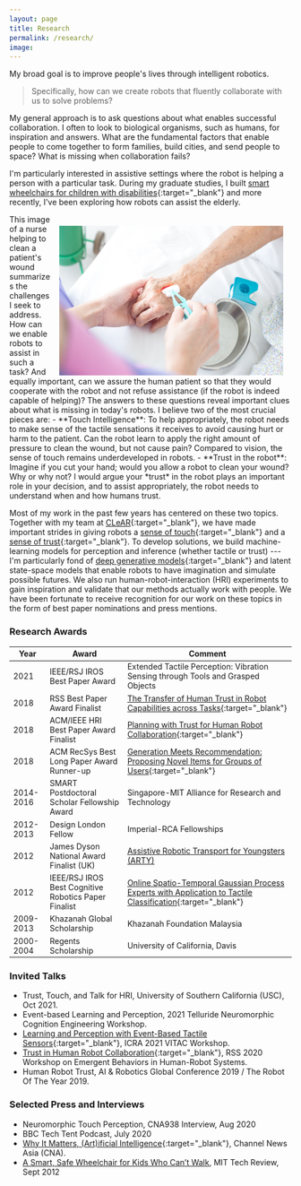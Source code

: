 ```yaml
---
layout: page
title: Research
permalink: /research/
image: 
---
```


<!--I’m an Assistant Professor at the [Dept. of Computer Science](https://comp.nus.edu.sg){:target="_blank"}, [National University of Singapore](https://www.nus.edu.sg){:target="_blank"} (NUS), where I direct the [Collaborative, Learning, and Adaptive Robots (CLeAR)](https://clear-nus.github.io/trust){:target="_blank"} Lab. -->

My broad goal is to improve people's lives through intelligent robotics.   

> Specifically, how can we create robots that fluently collaborate with us to solve problems? 

My general approach is to ask questions about what enables successful collaboration. I often to look to biological organisms, such as humans, for inspiration and answers. What are the fundamental factors that enable people to come together to form families, build cities, and send people to space? What is missing when collaboration fails? 

I'm particularly interested in assistive settings where the robot is helping a person with a particular task. During my graduate studies, I built [smart wheelchairs for children with disabilities](https://www.technologyreview.com/2012/09/28/183560/a-smart-safe-wheelchair-for-kids-who-cant-walk/){:target="_blank"} and more recently, I've been exploring how robots can assist the elderly. 

<img align="right" style="padding: 20px 15px 0px 10px;" width="400" src="/images/nurse_wound_small.jpg">
This image of a nurse helping to clean a patient's wound summarizes the challenges I seek to address. How can we enable robots to assist in such a task? And equally important, can we assure the  human patient so that they would cooperate with the robot and not refuse assistance (if the robot is indeed capable of helping)? The answers to these questions reveal important clues about what is missing in today's robots. I believe two of the most crucial pieces are:
- **Touch Intelligence**: To help appropriately, the robot needs to make sense of the tactile sensations it receives to avoid causing hurt or harm to the patient. Can the robot learn to apply the right amount of pressure to clean the wound, but not cause pain? Compared to vision, the sense of touch remains underdeveloped in robots. 
- **Trust in the robot**: Imagine if you cut your hand; would you allow a robot to clean your wound? Why or why not? I would argue your *trust* in the robot plays an important role in your decision, and to assist appropriately, the robot needs to understand when and how humans trust.  

Most of my work in the past few years has centered on these two topics. Together with my team at [CLeAR](https://clear-nus.github.io){:target="_blank"}, we have made important strides in giving robots a [sense of touch](https://clear-nus.github.io/tactile){:target="_blank"} and a [sense of trust](https://clear-nus.github.io/trust){:target="_blank"}. To develop solutions, we build machine-learning models for perception and inference (whether tactile or trust) --- I'm particularly fond of [deep generative models](https://clear-nus.github.io/generativemodels){:target="_blank"} and latent state-space models that enable robots to have imagination and simulate possible futures. We also run human-robot-interaction (HRI) experiments to gain inspiration and validate that our methods actually work with people. We have been fortunate to receive recognition for our work on these topics in the form of best paper nominations and press mentions.  


### Research Awards

| Year      | Award | Comment |
|----------- | ----------- | ------ |
| 2021      | IEEE/RSJ IROS Best Paper Award       | Extended Tactile Perception: Vibration Sensing through Tools and Grasped Objects |
| 2018   | RSS Best Paper Award Finalist       | [The Transfer of Human Trust in Robot Capabilities across Tasks](https://clear-nus.github.io/blog/multi-task-trust){:target="_blank"} |
| 2018   | ACM/IEEE HRI Best Paper Award Finalist       | [Planning with Trust for Human Robot Collaboration](https://arxiv.org/abs/1801.04099){:target="_blank"} |
| 2018   | ACM RecSys Best Long Paper Award Runner-up    | [Generation Meets Recommendation: Proposing Novel Items for Groups of Users](https://arxiv.org/abs/1808.01199){:target="_blank"} |
| 2014-2016   | SMART Postdoctoral Scholar Fellowship Award    |  Singapore-MIT Alliance for Research and Technology |
| 2012-2013 | Design London Fellow | Imperial-RCA Fellowships  |
| 2012 | James Dyson National Award Finalist (UK) |  [Assistive Robotic Transport for Youngsters (ARTY)](https://www.technologyreview.com/2012/09/28/183560/a-smart-safe-wheelchair-for-kids-who-cant-walk/) |
| 2012 | IEEE/RSJ IROS Best Cognitive Robotics Paper Finalist | [Online Spatio-Temporal Gaussian Process Experts with Application to Tactile Classification](https://spiral.imperial.ac.uk/bitstream/10044/1/12658/4/iros2012.pdf){:target="_blank"} |
| 2009-2013 | Khazanah Global Scholarship | Khazanah Foundation Malaysia |
| 2000-2004 | Regents Scholarship | University of California, Davis |

<!-- - *Best Paper Award*, Extended Tactile Perception: Vibration Sensing through Tools and Grasped Objects, IEEE/RSJ International Conference on Intelligent Robots and Systems (IROS), 2021. 
- *Best Paper Award Finalist*, [The Transfer of Human Trust in Robot Capabilities across Tasks](https://clear-nus.github.io/blog/multi-task-trust){:target="_blank"}, Robotics Science and Systems (RSS), 2018. 
- *Best Paper Award Finalist*, [Planning with Trust for Human Robot Collaboration](https://arxiv.org/abs/1801.04099){:target="_blank"}, ACM/IEEE Human Robot Interaction (HRI), 2018.
- *Best Long Paper Award Runner-up*, [Generation Meets Recommendation: Proposing Novel Items for Groups of Users](https://arxiv.org/abs/1808.01199){:target="_blank"}, ACM Recommender Systems (RecSys), 2018.
- *SMART Postdoctoral Scholar Fellowship Award*, Singapore-MIT Alliance, 2014
- *Best Cognitive Robotics Paper Finalist*, [Online Spatio-Temporal Gaussian Process Experts with Application to Tactile Classification](https://spiral.imperial.ac.uk/bitstream/10044/1/12658/4/iros2012.pdf){:target="_blank"}, IEEE/RSJ Intelligent Robots and Systems (IROS), 2012. 
- *Design London Fellow*, 2012.
- *James Dyson National Award Finalist (UK)*, 2012.
- *Khazanah Global Scholarship*, 2009-2013.
- *Regents Scholarship*, University of California, 2000-2004. -->

### Invited Talks

- Trust, Touch, and Talk for HRI, University of Southern California (USC), Oct 2021.
- Event-based Learning and Perception, 2021 Telluride Neuromorphic Cognition Engineering Workshop.
- [Learning and Perception with Event-Based Tactile Sensors](https://www.youtube.com/watch?v=t54RWSRPf1A){:target="_blank"}, ICRA 2021 VITAC Workshop.
- [Trust in Human Robot Collaboration](https://www.youtube.com/watch?v=dakjjK9ttCQ){:target="_blank"}, RSS 2020 Workshop on Emergent Behaviors in Human-Robot Systems.
- Human Robot Trust, AI & Robotics Global Conference 2019 / The Robot Of The Year 2019.

### Selected Press and Interviews

- Neuromorphic Touch Perception, CNA938 Interview, Aug 2020
- BBC Tech Tent Podcast, July 2020
- [Why It Matters, (Art)ificial Intelligence](https://www.channelnewsasia.com/news/video-on-demand/why-it-matters-2/art-ificial-intelligence-11045126){:target="_blank"}, Channel News Asia (CNA).
- [A Smart, Safe Wheelchair for Kids Who Can’t Walk](https://www.technologyreview.com/2012/09/28/183560/a-smart-safe-wheelchair-for-kids-who-cant-walk/), MIT Tech Review, Sept 2012




